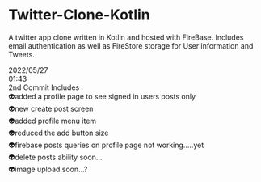 # Twitter-Clone-Kotlin
A twitter app clone written in Kotlin and hosted with FireBase. Includes email authentication as well as FireStore storage for User information and Tweets.

2022/05/27\
01:43 \
2nd Commit Includes \
👽added a profile page to see signed in users posts only\
👽new create post screen \
👽added profile menu item \
👽reduced the add button size \
👽firebase posts queries on profile page not working.....yet \
👽delete posts ability soon...\
👽image upload soon...?
